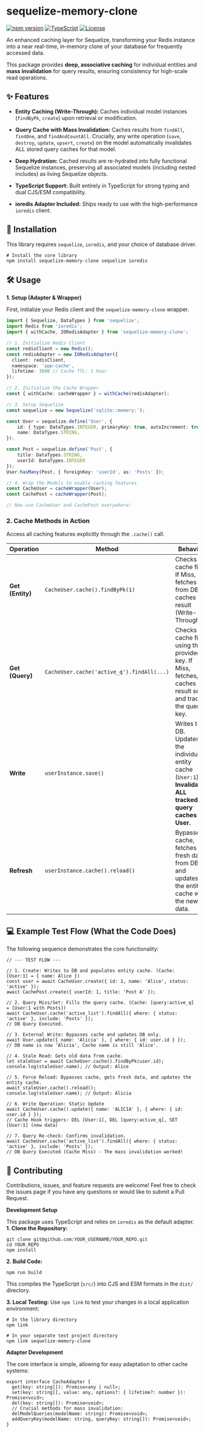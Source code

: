 # sequelize-memory-clone

[![npm version](https://img.shields.io/npm/v/sequelize-memory-clone)](https://www.npmjs.com/package/sequelize-memory-clone)
[![TypeScript](https://img.shields.io/badge/Written%20in-TypeScript-blue)](https://www.typescriptlang.org/)
[![License](https://img.shields.io/badge/License-MIT-brightgreen)](LICENSE)

An enhanced caching layer for Sequelize, transforming your Redis instance into a near real-time, in-memory clone of your database for frequently accessed data.

This package provides **deep, associative caching** for individual entities and **mass invalidation** for query results, ensuring consistency for high-scale read operations.

## ✨ Features
- **Entity Caching (Write-Through):** Caches individual model instances (`findByPk`, `create`) upon retrieval or modification.

- **Query Cache with Mass Invalidation:** Caches results from `findAll`, `findOne`, and `findAndCountAll`. Crucially, any write operation (`save`, `destroy`, `update`, `upsert`, `create`) on the model automatically invalidates ALL stored query caches for that model.

- **Deep Hydration:** Cached results are re-hydrated into fully functional Sequelize instances, preserving all associated models (including nested includes) as living Sequelize objects.

- **TypeScript Support:** Built entirely in TypeScript for strong typing and dual CJS/ESM compatibility.

- **ioredis Adapter Included:** Ships ready to use with the high-performance `ioredis` client.

## 🚀 Installation
This library requires `sequelize`, `ioredis`, and your choice of database driver.
```
# Install the core library
npm install sequelize-memory-clone sequelize ioredis
```

## 🛠️ Usage
**1. Setup (Adapter & Wrapper)**

First, initialize your Redis client and the `sequelize-memory-clone` wrapper.
```typescript
import { Sequelize, DataTypes } from 'sequelize';
import Redis from 'ioredis';
import { withCache, IORedisAdapter } from 'sequelize-memory-clone';

// 1. Initialize Redis Client
const redisClient = new Redis();
const redisAdapter = new IORedisAdapter({
  client: redisClient,
  namespace: 'app-cache',
  lifetime: 3600 // Cache TTL: 1 hour
});

// 2. Initialize the Cache Wrapper
const { withCache: cacheWrapper } = withCache(redisAdapter);

// 3. Setup Sequelize
const sequelize = new Sequelize('sqlite::memory:');

const User = sequelize.define('User', {
    id: { type: DataTypes.INTEGER, primaryKey: true, autoIncrement: true },
    name: DataTypes.STRING,
});

const Post = sequelize.define('Post', {
    title: DataTypes.STRING,
    userId: DataTypes.INTEGER
});
User.hasMany(Post, { foreignKey: 'userId', as: 'Posts' });

// 4. Wrap the Models to enable caching features
const CacheUser = cacheWrapper(User);
const CachePost = cacheWrapper(Post);

// Now use CacheUser and CachePost everywhere!
```

### 2. Cache Methods in Action

Access all caching features explicitly through the `.cache()` call.

| **Operation** | **Method** | **Behavior** | **Goal** | 
|---|---|---|---|
| **Get (Entity)** | `CacheUser.cache().findByPk(1)` | Checks cache first. If Miss, fetches from DB, caches result (Write-Through). | High-speed single entity lookups. | 
| **Get (Query)** | `CacheUser.cache('active_q').findAll(...)` | Checks cache first using the provided key. If Miss, fetches, caches result set, and tracks the query key. | Accelerate complex queries. | 
| **Write** | `userInstance.save()` | Writes to DB. Updates the individual entity cache (`User:1`). **Invalidates ALL tracked query caches for User.** | Ensures query results are fresh after writes. | 
| **Refresh** | `userInstance.cache().reload()` | Bypasses cache, fetches fresh data from DB, and updates the entity cache with the new data. | Corrects stale data after external database writes. | 

## 💻 Example Test Flow (What the Code Does)

The following sequence demonstrates the core functionality:

```
// --- TEST FLOW ---

// 1. Create: Writes to DB and populates entity cache. (Cache: [User:1] = { name: Alice })
const user = await CacheUser.create({ id: 1, name: 'Alice', status: 'active' }); 
await CachePost.create({ userId: 1, title: 'Post A' });

// 2. Query Miss/Set: Fills the query cache. (Cache: [query:active_q] = [User:1 with Posts])
await CacheUser.cache('active_list').findAll({ where: { status: 'active' }, include: 'Posts' });
// DB Query Executed.

// 3. External Write: Bypasses cache and updates DB only.
await User.update({ name: 'Alicia' }, { where: { id: user.id } });
// DB name is now 'Alicia', Cache name is still 'Alice'.

// 4. Stale Read: Gets old data from cache.
let staleUser = await CacheUser.cache().findByPk(user.id);
console.log(staleUser.name); // Output: Alice 

// 5. Force Reload: Bypasses cache, gets fresh data, and updates the entity cache.
await staleUser.cache().reload(); 
console.log(staleUser.name); // Output: Alicia 

// 6. Write Operation: Static Update
await CacheUser.cache().update({ name: 'ALICIA' }, { where: { id: user.id } });
// Cache Hook triggers: DEL [User:1], DEL [query:active_q], SET [User:1] (new data)

// 7. Query Re-check: Confirms invalidation.
await CacheUser.cache('active_list').findAll({ where: { status: 'active' }, include: 'Posts' });
// DB Query Executed (Cache Miss) - The mass invalidation worked!
```


## 🤝 Contributing
Contributions, issues, and feature requests are welcome! Feel free to check the issues page if you have any questions or would like to submit a Pull Request.

**Development Setup**

This package uses TypeScript and relies on `ioredis` as the default adapter.
**1. Clone the Repository:**

```
git clone git@github.com:YOUR_USERNAME/YOUR_REPO.git
cd YOUR_REPO
npm install
```
**2. Build Code:**

```
npm run build
```
This compiles the TypeScript (`src/`) into CJS and ESM formats in the `dist/` directory.

**3. Local Testing:** Use `npm link` to test your changes in a local application environment:
```
# In the library directory
npm link

# In your separate test project directory
npm link sequelize-memory-clone
```
**Adapter Development**

The core interface is simple, allowing for easy adaptation to other cache systems:
```
export interface CacheAdapter {
  get(key: string[]): Promise<any | null>;
  set(key: string[], value: any, options?: { lifetime?: number }): Promise<void>;
  del(key: string[]): Promise<void>;
  // Crucial methods for mass invalidation:
  delModelQueries(modelName: string): Promise<void>;
  addQueryKey(modelName: string, queryKey: string[]): Promise<void>;
}
```